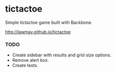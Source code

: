tictactoe
=========
Simple tictactoe game built with Backbone.

http://lawmay.github.io/tictactoe


### TODO
* Create sidebar with results and grid size options.
* Remove alert box.
* Create tests.

